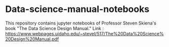 # Data-science-manual-notebooks
This repository contains jupyter notebooks of Professor Steven Skiena's book "The Data Science Design Manual."
Link : https://www.webpages.uidaho.edu/~stevel/517/The%20Data%20Science%20Design%20Manual.pdf


